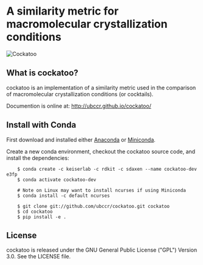 # A similarity metric for macromolecular crystallization conditions

![Cockatoo][logo]

## What is cockatoo?

cockatoo is an implementation of a similarity metric used in the comparison of
macromolecular crystallization conditions (or cocktails).

Documention is online at: http://ubccr.github.io/cockatoo/

## Install with Conda

First download and installed either [Anaconda](https://www.anaconda.com/distribution/) or
[Miniconda](https://docs.conda.io/en/latest/miniconda.html).

Create a new conda environment, checkout the cockatoo source code, and install
the dependencies:

```
    $ conda create -c keiserlab -c rdkit -c sdaxen --name cockatoo-dev e3fp
    $ conda activate cockatoo-dev

    # Note on Linux may want to install ncurses if using Miniconda
    $ conda install -c default ncurses

    $ git clone git://github.com/ubccr/cockatoo.git cockatoo
    $ cd cockatoo
    $ pip install -e .
```

## License

cockatoo is released under the GNU General Public License ("GPL") Version 3.0.
See the LICENSE file.

[logo]: docs/images/cockatoo-logo-lg.jpg "Cockatoo Logo"
